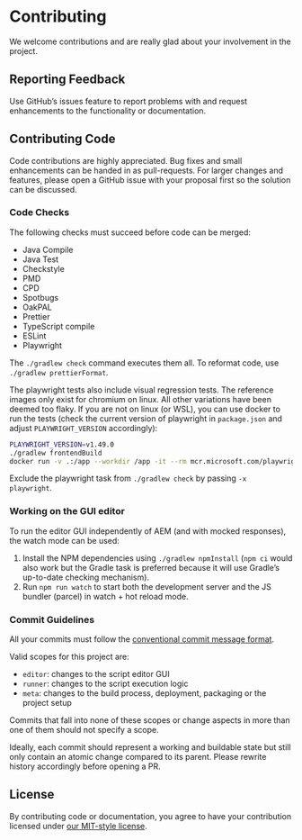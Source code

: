 # Contributing

We welcome contributions and are really glad about your involvement in the project.

## Reporting Feedback

Use GitHub’s issues feature to report problems with and request enhancements to the functionality or documentation.

## Contributing Code

Code contributions are highly appreciated. Bug fixes and small enhancements can be handed in as pull-requests. For larger changes and features, please open a GitHub issue with your proposal first so the solution can be discussed.

### Code Checks

The following checks must succeed before code can be merged:

- Java Compile
- Java Test
- Checkstyle
- PMD
- CPD
- Spotbugs
- OakPAL
- Prettier
- TypeScript compile
- ESLint
- Playwright

The `./gradlew check` command executes them all. To reformat code, use `./gradlew prettierFormat`.

The playwright tests also include visual regression tests. The reference images only exist for chromium on linux. All other variations have been deemed too flaky. If you are not on linux (or WSL), you can use docker to run the tests (check the current version of playwright in `package.json` and adjust `PLAYWRIGHT_VERSION` accordingly):

```bash
PLAYWRIGHT_VERSION=v1.49.0
./gradlew frontendBuild
docker run -v .:/app --workdir /app -it --rm mcr.microsoft.com/playwright:$PLAYWRIGHT_VERSION-noble npm run test:playwright
```

Exclude the playwright task from `./gradlew check` by passing `-x playwright`.

### Working on the GUI editor

To run the editor GUI independently of AEM (and with mocked responses), the watch mode can be used:

1. Install the NPM dependencies using `./gradlew npmInstall` (`npm ci` would also work but the Gradle task is preferred because it will use Gradle’s up-to-date checking mechanism).
2. Run `npm run watch` to start both the development server and the JS bundler (parcel) in watch + hot reload mode.

### Commit Guidelines

All your commits must follow the [conventional commit message format](https://www.conventionalcommits.org/en/v1.0.0/#summary).

Valid scopes for this project are:

- `editor`: changes to the script editor GUI
- `runner`: changes to the script execution logic
- `meta`: changes to the build process, deployment, packaging or the project setup

Commits that fall into none of these scopes or change aspects in more than one of them should not specify a scope.

Ideally, each commit should represent a working and buildable state but still only contain an atomic change compared to its parent. Please rewrite history accordingly before opening a PR.

## License

By contributing code or documentation, you agree to have your contribution licensed under [our MIT-style license](./LICENSE).
